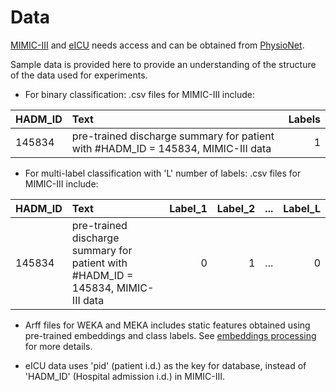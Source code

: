 # Data

[MIMIC-III](https://physionet.org/works/MIMICIIIClinicalDatabase/access.shtml) and [eICU](https://eicu-crd.mit.edu/) needs access and can be obtained from [PhysioNet](https://physionet.org/).

Sample data is provided here to provide an understanding of the structure of the data used for experiments.

 - For binary classification: .csv files for MIMIC-III include:
 
|HADM_ID|Text|Labels|
|:-----|:----|----:|
|145834|pre-trained discharge summary for patient with #HADM_ID = 145834, MIMIC-III data|1|

 - For multi-label classification with 'L' number of labels: .csv files for MIMIC-III include:
 
|HADM_ID|Text|Label_1|Label_2|...|Label_L|
|:-----|:----|----:|----:|----:|----:|
|145834|pre-trained discharge summary for patient with #HADM_ID = 145834, MIMIC-III data|0 |1 |...|0|

 - Arff files for WEKA and MEKA includes static features obtained using pre-trained embeddings and class labels. See [embeddings processing](https://github.com/vithyayogarajan/Medical-Domain-Specific-Language-Models/blob/main/Data_label_processing/data_text_to_embeddings.ipynb) for more details.   

- eICU data uses 'pid' (patient i.d.) as the key for database, instead of 'HADM_ID' (Hospital admission i.d.) in MIMIC-III.





